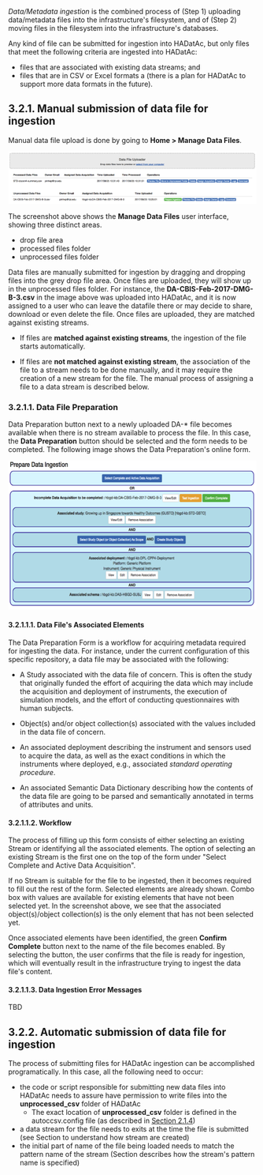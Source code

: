 _Data/Metadata ingestion_ is the combined process of (Step 1) uploading data/metadata files into the infrastructure's filesystem, and of (Step 2) moving files in the filesystem into the infrastructure's databases.  

Any kind of file can be submitted for ingestion into HADatAc, but only files that meet the following criteria are ingested into HADatAc: 

* files that are associated with existing data streams; and 
* files that are in CSV or Excel formats a (there is a plan for HADatAc to support more data formats in the future). 

## 3.2.1. Manual submission of data file for ingestion

Manual data file upload is done by going to __Home > Manage Data Files__. 

![](https://raw.githubusercontent.com/paulopinheiro1234/hadatac-screenshots/master/Sec3/DatafileManagement.png)

The screenshot above shows the __Manage Data Files__ user interface, showing three distinct areas. 

* drop file area
* processed files folder
* unprocessed files folder

Data files are manually submitted for ingestion by dragging and dropping files into the grey drop file area. Once files are uploaded, they will show up in the unprocessed files folder. For instance, the __DA-CBIS-Feb-2017-DMG-B-3.csv__ in the image above was uploaded into HADatAc, and it is now assigned to a user who can leave the datafile there or may decide to share, download or even delete the file. Once files are uploaded, they are matched against existing streams. 

* If files are __matched against existing streams__, the ingestion of the file starts automatically. 

* If files are __not matched against existing stream__, the association of the file to a stream needs to be done manually, and it may require the creation of a new stream for the file. The manual process of assigning a file to a data stream is described below. 

### 3.2.1.1. Data File Preparation

Data Preparation button next to a newly uploaded DA-* file becomes available when there is no stream available to process the file. In this case, the __Data Preparation__ button should be selected and the form needs to be completed. The following image shows the Data Preparation's online form. 

![](https://raw.githubusercontent.com/paulopinheiro1234/hadatac-screenshots/master/Sec3/DataPreparation.png)  

#### 3.2.1.1.1. Data File's Associated Elements

The Data Preparation Form is a workflow for acquiring metadata required for ingesting the data. For instance, under the current configuration of this specific repository, a data file may be associated with the following:

* A Study associated with the data file of concern. This is often the study that originally funded the effort of acquiring the data which may include the acquisition and deployment of instruments, the execution of simulation models, and the effort of conducting questionnaires with human subjects.  

* Object(s) and/or object collection(s) associated with the values included in the data file of concern.

* An associated deployment describing the instrument and sensors used to acquire the data, as well as the exact conditions in which the instruments where deployed, e.g., associated _standard operating procedure_. 

* An associated Semantic Data Dictionary describing how the contents of the data file are going to be parsed and semantically annotated in terms of attributes and units. 

#### 3.2.1.1.2. Workflow

The process of filling up this form consists of either selecting an existing Stream or identifying all the associated elements. The option of selecting an existing Stream is the first one on the top of the form under "Select Complete and Active Data Acquisition".

If no Stream is suitable for the file to be ingested, then it becomes required to fill out the rest of the form. Selected elements are already shown. Combo box with values are available for existing elements that have not been selected yet. In the screenshot above, we see that the associated object(s)/object collection(s) is the only element that has not been selected yet.

Once associated elements have been identified, the green __Confirm Complete__ button next to the name of the file becomes enabled. By selecting the button, the user confirms that the file is ready for ingestion, which will eventually result in the infrastructure trying to ingest the data file's content.   

#### 3.2.1.1.3. Data Ingestion Error Messages

TBD

## 3.2.2. Automatic submission of data file for ingestion

The process of submitting files for HADatAc ingestion can be accomplished programatically. In this case, all the following need to occur: 

* the code or script responsible for submitting new data files into HADatAc needs to assure have permission to write files into the __unprocessed_csv__ folder of HADatAc    
   * The exact location of __unprocessed_csv__ folder is defined in the autoccsv.config file (as described in [Section 2.1.4](https://github.com/paulopinheiro1234/hadatac/wiki/2.1.-Software-Configuration#214-setting-up-autoccsvconfig))  
* a data stream for the file needs to exits at the time the file is submitted (see Section to understand how stream are created)   
* the initial part of name of the file being loaded needs to match the pattern name of the stream (Section describes how the stream's pattern name is specified)


